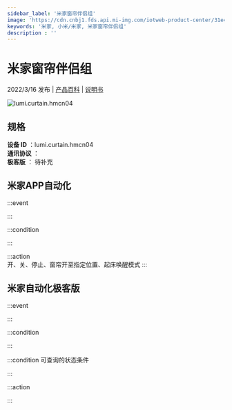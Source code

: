 ```yaml
---
sidebar_label: '米家窗帘伴侣组'
image: 'https://cdn.cnbj1.fds.api.mi-img.com/iotweb-product-center/31e4f23f913f63513488def5f8f97e02_米家窗帘伴侣组.png?GalaxyAccessKeyId=AKVGLQWBOVIRQ3XLEW&Expires=9223372036854775807&Signature=Fj4qTFR8L5R5USU5R1/QygFKyoQ='
keywords: '米家, 小米/米家, 米家窗帘伴侣组'
description : ''
---
```

# 米家窗帘伴侣组

2022/3/16 发布 | [产品百科](https://home.mi.com/webapp/content/baike/product/index.html?model=lumi.curtain.hmcn04/) | [说明书](https://home.mi.com/views/introduction.html?model=lumi.curtain.hmcn04&region=cn)

![lumi.curtain.hmcn04](https://cdn.cnbj1.fds.api.mi-img.com/iotweb-product-center/31e4f23f913f63513488def5f8f97e02_米家窗帘伴侣组.png?GalaxyAccessKeyId=AKVGLQWBOVIRQ3XLEW&Expires=9223372036854775807&Signature=Fj4qTFR8L5R5USU5R1/QygFKyoQ=)

## 规格  
> 
**设备 ID** ：lumi.curtain.hmcn04  
**通讯协议** ：  
**极客版**  ： 待补充 


## 米家APP自动化  

:::event  

:::

:::condition  

:::

:::action   
开、关、停止、窗帘开至指定位置、起床唤醒模式
:::

## 米家自动化极客版  

:::event  

:::

:::condition  

:::

:::condition 可查询的状态条件  

:::

:::action  

:::

        
